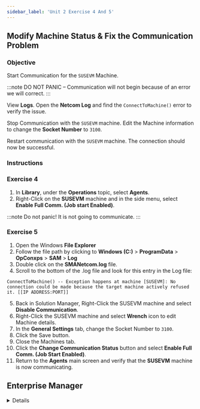 ```yaml
---
sidebar_label: 'Unit 2 Exercise 4 And 5'
---
```


## Modify Machine Status & Fix the Communication Problem

### Objective

Start Communication for the ```SUSEVM``` Machine.

:::note
DO NOT PANIC – Communication will not begin because of an error we will correct.
:::

View **Logs**. Open the **Netcom Log** and find the ```ConnectToMachine()``` error to verify the issue.

Stop Communication with the ```SUSEVM``` machine.  Edit the Machine information to change the **Socket Number** to ```3100```.

Restart communication with the ```SUSEVM``` machine. The connection should now be successful.

### Instructions

### Exercise 4

1.	In **Library**, under the **Operations** topic, select **Agents**. 
2.	Right-Click on the **SUSEVM** machine and in the side menu, select **Enable Full Comm. (Job start Enabled)**.

:::note
Do not panic! It is not going to communicate.
:::

### Exercise 5

1. Open the Windows **File Explorer**
2. Follow the file path by clicking to **Windows  (C:)** > **ProgramData** > **OpConxps** > **SAM** > **Log**
3. Double click on the **SMANetcom.log** file.
4. Scroll to the bottom of the .log file and look for this entry in the Log file:

```
ConnectToMachine() -- Exception happens at machine [SUSEVM]: No connection could be made because the target machine actively refused it. [[IP ADDRESS:PORT]]
```

5.	Back in Solution Manager, Right-Click the SUSEVM machine and select **Disable Communication**.
6.	Right-Click the SUSEVM machine and select **Wrench** icon to edit Machine details.
7.	In the **General Settings** tab, change the Socket Number to ```3100```.
8.	Click the Save button.
9.	Close the Machines tab.
10.	Click the **Change Communication Status** button and select **Enable Full Comm. (Job Start Enabled)**.
11. Return to the **Agents** main screen and verify that the **SUSEVM** machine is now communicating.

## Enterprise Manager

<details>

<!--
<video width="320" height="240" controls>
  <source src="videobasic/U2E4and5.mp4" type="video/mp4"></source>
Your browser does not support the video tag.
</video>
-->

:::tip [Walkthrough Video - Unit 2 Exercises 4 and 5](../static/videobasic/U2E4and5.mp4)

:::


### Exercise 4

1.	Under the Operations topic, Double-Click on **Machines Status**. 
2.	Right-Click on the **SUSEVM** machine and select **Start Communication**.
  *	Left-Clicking the Machine will refresh the communication.
3.	Hit ```F5``` to refresh the communication status.  

:::note
Do not panic! It is not going to communicate
:::

### Exercise 5

1.	Be sure the **Machines Status** tab is opened.
2.	Under the Information topic, expand Logs. 
3.	Double-Click the **Netcom Log**.
4.	A pop-up will appear showing an auto-updating Netcom log.
5.	Look for this entry in the Log file:

```
ConnectToMachine() – Exception happens at machine [SUSEVM]: 
A connection attempt failed because the connected party did not properly respond after a period of time, 
or established connection failed because the connected host has failed to respond [[IP ADDRESS:PORT]]
```

6.	Back to the Machines Status tab, Right-Click the SUSEVM machine and select **Stop Communication**.
7.	Still under the Machines Status tab, Right-Click the SUSEVM machine and select **Edit Machine**.
8.	In the Machines tab change the Socket Number to ```3100```.
9.	Click the Save button.
10.	Close the Machines tab.
11.	Back to the Machines Status tab, Right-Click the SUSEVM machine and select **Start Communication**.
12.	Refresh the screen. The SUSEVM should be communicating.
13.	Close the **SMANetCom.log** tab and the Machines Status tab.

</details>